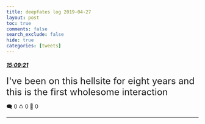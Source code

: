 ```yaml
---
title: deepfates log 2019-04-27
layout: post
toc: true
comments: false
search_exclude: false
hide: true
categories: [tweets]
---
```



#### <a href = "https://twitter.com/deepfates/status/1122246379194044416">*15:09:21*</a>

<font size="5">I've been on this hellsite for eight years and this is the first wholesome interaction</font>



🗨️ 0 ♺ 0 🤍  0   

---
    
            

